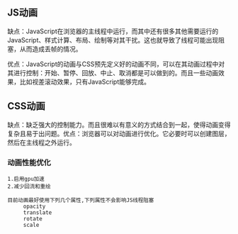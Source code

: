 ## JS动画

缺点：JavaScript在浏览器的主线程中运行，而其中还有很多其他需要运行的JavaScript、样式计算、布局、绘制等对其干扰。这也就导致了线程可能出现阻塞，从而造成丢帧的情况。

优点：JavaScript的动画与CSS预先定义好的动画不同，可以在其动画过程中对其进行控制：开始、暂停、回放、中止、取消都是可以做到的。而且一些动画效果，比如视差滚动效果，只有JavaScript能够完成。


## CSS动画

缺点：缺乏强大的控制能力。而且很难以有意义的方式结合到一起，使得动画变得复杂且易于出问题。优点：浏览器可以对动画进行优化。它必要时可以创建图层，然后在主线程之外运行。


### 动画性能优化 
    1.启用gpu加速 
    2.减少回流和重绘

    目前动画最好使用下列几个属性,下列属性不会影响JS线程阻塞
         opacity
         translate
         rotate
         scale